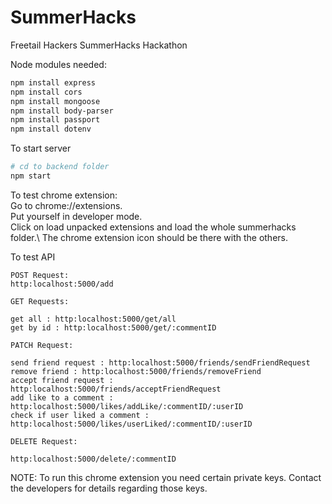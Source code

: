 # SummerHacks
Freetail Hackers SummerHacks Hackathon

Node modules needed:
```bash
npm install express
npm install cors
npm install mongoose
npm install body-parser
npm install passport
npm install dotenv
```
To start server

```bash
# cd to backend folder
npm start
```

To test chrome extension:\
Go to chrome://extensions.\
Put yourself in developer mode.\
Click on load unpacked extensions and load the whole summerhacks folder.\ 
The chrome extension icon should be there with the others.

To test API
```
POST Request: 
http:localhost:5000/add

GET Requests:

get all : http:localhost:5000/get/all
get by id : http:localhost:5000/get/:commentID

PATCH Request: 

send friend request : http:localhost:5000/friends/sendFriendRequest
remove friend : http:localhost:5000/friends/removeFriend 
accept friend request : http:localhost:5000/friends/acceptFriendRequest
add like to a comment : http:localhost:5000/likes/addLike/:commentID/:userID 
check if user liked a comment : http:localhost:5000/likes/userLiked/:commentID/:userID 

DELETE Request:

http:localhost:5000/delete/:commentID
```

NOTE: To run this chrome extension you need certain private keys. Contact the developers for details regarding those keys.
